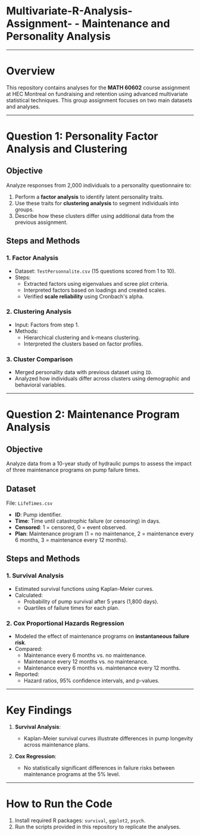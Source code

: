 # Multivariate-R-Analysis-Assignment- - Maintenance and Personality Analysis

---

# Overview

This repository contains analyses for the **MATH 60602** course assignment at HEC Montreal on fundraising and retention using advanced multivariate statistical techniques. This group assignment focuses on two main datasets and analyses.

---

# Question 1: Personality Factor Analysis and Clustering

## Objective
Analyze responses from 2,000 individuals to a personality questionnaire to:
1. Perform a **factor analysis** to identify latent personality traits.
2. Use these traits for **clustering analysis** to segment individuals into groups.
3. Describe how these clusters differ using additional data from the previous assignment.

## Steps and Methods

### **1. Factor Analysis**
- Dataset: `TestPersonnalite.csv` (15 questions scored from 1 to 10).
- Steps:
  - Extracted factors using eigenvalues and scree plot criteria.
  - Interpreted factors based on loadings and created scales.
  - Verified **scale reliability** using Cronbach's alpha.

### **2. Clustering Analysis**
- Input: Factors from step 1.
- Methods:
  - Hierarchical clustering and k-means clustering.
  - Interpreted the clusters based on factor profiles.

### **3. Cluster Comparison**
- Merged personality data with previous dataset using `ID`.
- Analyzed how individuals differ across clusters using demographic and behavioral variables.

---

# Question 2: Maintenance Program Analysis

## Objective
Analyze data from a 10-year study of hydraulic pumps to assess the impact of three maintenance programs on pump failure times.

## Dataset
File: `LifeTimes.csv`
- **ID**: Pump identifier.
- **Time**: Time until catastrophic failure (or censoring) in days.
- **Censored**: 1 = censored, 0 = event observed.
- **Plan**: Maintenance program (1 = no maintenance, 2 = maintenance every 6 months, 3 = maintenance every 12 months).

## Steps and Methods

### **1. Survival Analysis**
- Estimated survival functions using Kaplan-Meier curves.
- Calculated:
  - Probability of pump survival after 5 years (1,800 days).
  - Quartiles of failure times for each plan.

### **2. Cox Proportional Hazards Regression**
- Modeled the effect of maintenance programs on **instantaneous failure risk**.
- Compared:
  - Maintenance every 6 months vs. no maintenance.
  - Maintenance every 12 months vs. no maintenance.
  - Maintenance every 6 months vs. maintenance every 12 months.
- Reported:
  - Hazard ratios, 95% confidence intervals, and p-values.

---

# Key Findings
1. **Survival Analysis**:
   - Kaplan-Meier survival curves illustrate differences in pump longevity across maintenance plans.

2. **Cox Regression**:
   - No statistically significant differences in failure risks between maintenance programs at the 5% level.

---

# How to Run the Code
1. Install required R packages: `survival`, `ggplot2`, `psych`.
2. Run the scripts provided in this repository to replicate the analyses.
